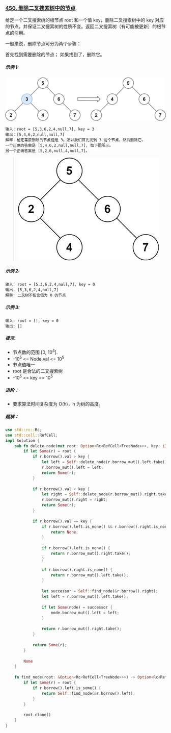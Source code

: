 ### [450. 删除二叉搜索树中的节点](https://leetcode.cn/problems/delete-node-in-a-bst/)
给定一个二叉搜索树的根节点 root 和一个值 key，删除二叉搜索树中的 key 对应的节点，并保证二叉搜索树的性质不变。返回二叉搜索树（有可能被更新）的根节点的引用。

一般来说，删除节点可分为两个步骤：

首先找到需要删除的节点；
如果找到了，删除它。


##### 示例 1:
![img.png](img.png)
```
输入：root = [5,3,6,2,4,null,7], key = 3
输出：[5,4,6,2,null,null,7]
解释：给定需要删除的节点值是 3，所以我们首先找到 3 这个节点，然后删除它。
一个正确的答案是 [5,4,6,2,null,null,7], 如下图所示。
另一个正确答案是 [5,2,6,null,4,null,7]。
```
> ![img_1.png](img_1.png)

##### 示例 2:
```
输入: root = [5,3,6,2,4,null,7], key = 0
输出: [5,3,6,2,4,null,7]
解释: 二叉树不包含值为 0 的节点
```

##### 示例 3:
```
输入: root = [], key = 0
输出: []
```

##### 提示:
- 节点数的范围 [0, 10<sup>4</sup>].
- -10<sup>5</sup> <= Node.val <= 10<sup>5</sup>
- 节点值唯一
- root 是合法的二叉搜索树
- -10<sup>5</sup> <= key <= 10<sup>5</sup>

##### 进阶： 
- 要求算法时间复杂度为 O(h)，h 为树的高度。

##### 题解：
```rust
use std::rc::Rc;
use std::cell::RefCell;
impl Solution {
    pub fn delete_node(mut root: Option<Rc<RefCell<TreeNode>>>, key: i32) -> Option<Rc<RefCell<TreeNode>>> {
        if let Some(r) = root {
            if r.borrow().val > key {
                let left = Self::delete_node(r.borrow_mut().left.take(), key);
                r.borrow_mut().left = left;
                return Some(r);
            }

            if r.borrow().val < key {
                let right = Self::delete_node(r.borrow_mut().right.take(), key);
                r.borrow_mut().right = right;
                return Some(r);
            }

            if r.borrow().val == key {
                if r.borrow().left.is_none() && r.borrow().right.is_none() {
                    return None;
                }

                if r.borrow().left.is_none() {
                    return r.borrow_mut().right.take();
                }

                if r.borrow().right.is_none() {
                    return r.borrow_mut().left.take();
                }

                let successor = Self::find_node(&r.borrow().right);
                let left = r.borrow_mut().left.take();
                
                if let Some(node) = successor {
                    node.borrow_mut().left = left;
                }
                
                return r.borrow_mut().right.take();
            }

            return Some(r);
        }

        None
    }

    fn find_node(root: &Option<Rc<RefCell<TreeNode>>>) -> Option<Rc<RefCell<TreeNode>>> {
        if let Some(r) = root {
            if r.borrow().left.is_some() {
                return Self::find_node(&r.borrow().left);
            }
        }

        root.clone()
    }
}
```
